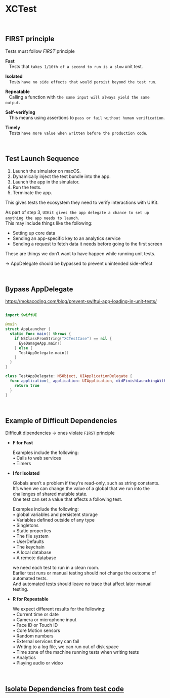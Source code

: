 # XCTest

<br>

## FIRST principle

Tests must follow *FIRST* principle  

**Fast**  
&nbsp;&nbsp; Tests that `takes 1/10th of a second to run is a slow` unit test.

**Isolated**  
&nbsp;&nbsp; Tests `have no side effects that would persist beyond the test run`.

**Repeatable**  
&nbsp;&nbsp; Calling a function with `the same input will always yield the same output`.

**Self-verifying**  
&nbsp;&nbsp; This means using assertions to `pass or fail without human verification`.

**Timely**  
&nbsp;&nbsp; Tests `have more value when written before the production code`.

<br>

## Test Launch Sequence

1. Launch the simulator on macOS.
2. Dynamically inject the test bundle into the app.
3. Launch the app in the simulator.
4. Run the tests.
5. Terminate the app.

This gives tests the ecosystem they need to verify interactions with UIKit.  

As part of step 3, `UIKit gives the app delegate a chance to set up anything the app needs to launch`.  
This may include things like the following:
- Setting up core data
- Sending an app-specific key to an analytics service
- Sending a request to fetch data it needs before going to the first screen

These are things we don’t want to have happen while running unit tests. 

-> AppDelegate should be bypassed to prevent unintended side-effect

<br>

## Bypass AppDelegate

https://mokacoding.com/blog/prevent-swiftui-app-loading-in-unit-tests/

```swift

import SwiftUI

@main
struct AppLauncher {
  static func main() throws {
    if NSClassFromString("XCTestCase") == nil {
      EyeDamageApp.main()
    } else {
      TestAppDelegate.main()
    }
  }
}

class TestAppDelegate: NSObject, UIApplicationDelegate {
  func application(_ application: UIApplication, didFinishLaunchingWithOptions launchOptions: [UIApplication.LaunchOptionsKey: Any]?) -> Bool {
    return true
  }
}

```

<br>

## Example of Difficult Dependencies

Difficult dipendencies -> ones violate `FIRST` principle

- **F for Fast**  

	Examples include the following:  
	• Calls to web services  
	• Timers  

- **I for Isolated** 

	Globals aren’t a problem if they’re read-only, such as string constants.  
	It’s when we can change the value of a global that we run into the challenges of shared mutable state.  
	One test can set a value that affects a following test.  
	
	Examples include the following:  
	• global variables and persistent storage  
	• Variables defined outside of any type  
	• Singletons  
	• Static properties  
	• The file system  
	• UserDefaults  
	• The keychain  
	• A local database  
	• A remote database  

	we need each test to run in a clean room.  
	Earlier test runs or manual testing should not change the outcome of automated tests.  
	And automated tests should leave no trace that affect later manual testing.  

- **R for Repeatable**  

	We expect different results for the following:  
	• Current time or date  
	• Camera or microphone input  
	• Face ID or Touch ID  
	• Core Motion sensors  
	• Random numbers  
	• External services they can fail  
	• Writing to a log file, we can run out of disk space  
	• Time zone of the machine running tests when writing tests  
	• Analytics  
	• Playing audio or video  

<br>


## [Isolate Dependencies from test code](https://github.com/YIshihara11201/iOSTips/blob/main/XCTest/XCTest_Isolate_Dependencies.md)
